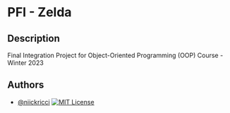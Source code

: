 # PFI - Zelda
## Description
Final Integration Project for Object-Oriented Programming (OOP) Course - Winter 2023
## Authors
- [@niickricci](https://www.github.com/niickricci)
[![MIT License](https://img.shields.io/badge/License-MIT-green.svg)](https://choosealicense.com/licenses/mit/)
